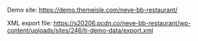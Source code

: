Demo site: https://demo.themeisle.com/neve-bb-restaurant/

XML export file: https://s20206.pcdn.co/neve-bb-restaurant/wp-content/uploads/sites/246/ti-demo-data/export.xml


